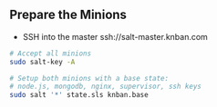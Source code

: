 ## Prepare the Minions

* SSH into the master ssh://salt-master.knban.com

```bash
# Accept all minions
sudo salt-key -A

# Setup both minions with a base state:
# node.js, mongodb, nginx, supervisor, ssh keys
sudo salt '*' state.sls knban.base
```
